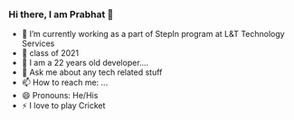 ### Hi there, I am Prabhat 👋

- 🔭 I’m currently working as a part of StepIn program at L&T Technology Services
- 🌱 class of 2021
- 👯 I am a 22 years old developer....
- 💬 Ask me about any tech related stuff
- 📫 How to reach me: ...
- 😄 Pronouns: He/His
- ⚡ I love to play Cricket
